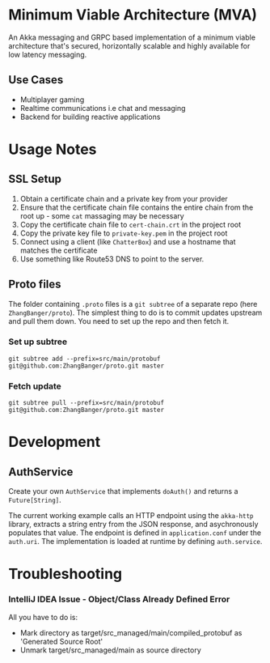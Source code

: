 # Minimum Viable Architecture (MVA)

An Akka messaging and GRPC based implementation of a minimum viable architecture that's secured, horizontally scalable and highly available for low latency messaging. 

## Use Cases

* Multiplayer gaming
* Realtime communications i.e chat and messaging
* Backend for building reactive applications

# Usage Notes

## SSL Setup

1. Obtain a certificate chain and a private key from your provider
2. Ensure that the certificate chain file contains the entire chain from the root up - some `cat` massaging may be necessary
3. Copy the certificate chain file to `cert-chain.crt` in the project root
4. Copy the private key file to `private-key.pem` in the project root
5. Connect using a client (like `ChatterBox`) and use a hostname that matches the certificate
6. Use something like Route53 DNS to point to the server.

## Proto files

The folder containing `.proto` files is a `git subtree` of a separate repo (here `ZhangBanger/proto`). The simplest thing to do is to commit updates upstream and pull them down. You need to set up the repo and then fetch it.

### Set up subtree

`git subtree add --prefix=src/main/protobuf git@github.com:ZhangBanger/proto.git master`

### Fetch update
 
`git subtree pull --prefix=src/main/protobuf git@github.com:ZhangBanger/proto.git master`

# Development

## AuthService

Create your own `AuthService` that implements `doAuth()` and returns a `Future[String]`.
 
The current working example calls an HTTP endpoint using the `akka-http` library, extracts a string entry from the JSON response, and asychronously populates that value. The endpoint is defined in `application.conf` under the `auth.uri`. The implementation is loaded at runtime by defining `auth.service`.

# Troubleshooting

### IntelliJ IDEA Issue - Object/Class Already Defined Error
All you have to do is:
* Mark directory as target/src_managed/main/compiled_protobuf as 'Generated Source Root'
* Unmark target/src_managed/main as source directory
